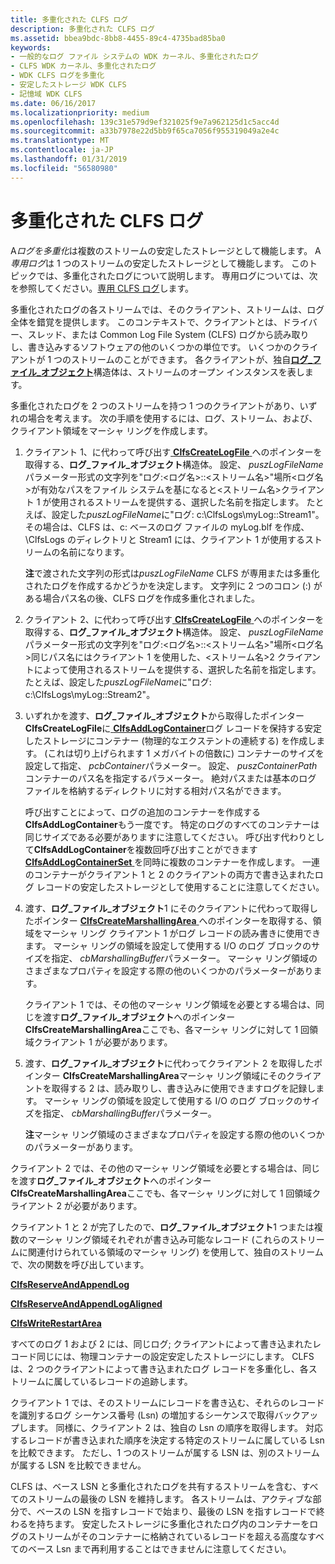 ```yaml
---
title: 多重化された CLFS ログ
description: 多重化された CLFS ログ
ms.assetid: bbea9bdc-8bb8-4455-89c4-4735bad85ba0
keywords:
- 一般的なログ ファイル システムの WDK カーネル、多重化されたログ
- CLFS WDK カーネル、多重化されたログ
- WDK CLFS ログを多重化
- 安定したストレージ WDK CLFS
- 記憶域 WDK CLFS
ms.date: 06/16/2017
ms.localizationpriority: medium
ms.openlocfilehash: 139c31e579d9ef321025f9e7a962125d1c5acc4d
ms.sourcegitcommit: a33b7978e22d5bb9f65ca7056f955319049a2e4c
ms.translationtype: MT
ms.contentlocale: ja-JP
ms.lasthandoff: 01/31/2019
ms.locfileid: "56580980"
---
```

# <a name="multiplexed-clfs-logs"></a>多重化された CLFS ログ





A*ログを多重化*は複数のストリームの安定したストレージとして機能します。 A*専用ログ*は 1 つのストリームの安定したストレージとして機能します。 このトピックでは、多重化されたログについて説明します。 専用ログについては、次を参照してください。[専用 CLFS ログ](dedicated-clfs-logs.md)します。

多重化されたログの各ストリームでは、そのクライアント、ストリームは、ログ全体を錯覚を提供します。 このコンテキストで、クライアントとは、ドライバー、スレッド、または Common Log File System (CLFS) ログから読み取りし、書き込みするソフトウェアの他のいくつかの単位です。 いくつかのクライアントが 1 つのストリームのことができます。 各クライアントが、独自[**ログ\_ファイル\_オブジェクト**](https://msdn.microsoft.com/library/windows/hardware/ff554316)構造体は、ストリームのオープン インスタンスを表します。

多重化されたログを 2 つのストリームを持つ 1 つのクライアントがあり、いずれの場合を考えます。 次の手順を使用するには、ログ、ストリーム、および、クライアント領域をマーシャ リングを作成します。

1.  クライアント 1、に代わって呼び出す[ **ClfsCreateLogFile** ](https://msdn.microsoft.com/library/windows/hardware/ff540792)へのポインターを取得する、**ログ\_ファイル\_オブジェクト**構造体。 設定、 *puszLogFileName*パラメーター形式の文字列を"ログ:&lt;ログ名&gt;::&lt;ストリーム名&gt;"場所&lt;ログ名&gt;が有効なパスをファイル システムを基になると&lt;ストリーム名&gt;クライアント 1 が使用されるストリームを提供する、選択した名前を指定します。 たとえば、設定した*puszLogFileName*に"ログ: c:\\ClfsLogs\\myLog::Stream1"。 その場合は、CLFS は、c: ベースのログ ファイルの myLog.blf を作成、\\ClfsLogs のディレクトリと Stream1 には、クライアント 1 が使用するストリームの名前になります。

    **注**で渡された文字列の形式は*puszLogFileName* CLFS が専用または多重化されたログを作成するかどうかを決定します。 文字列に 2 つのコロン (:) がある場合パス名の後、CLFS ログを作成多重化されました。



2.  クライアント 2、に代わって呼び出す[ **ClfsCreateLogFile** ](https://msdn.microsoft.com/library/windows/hardware/ff540792)へのポインターを取得する、**ログ\_ファイル\_オブジェクト**構造体。 設定、 *puszLogFileName*パラメーター形式の文字列を"ログ:&lt;ログ名&gt;::&lt;ストリーム名&gt;"場所&lt;ログ名&gt;同じパス名にはクライアント 1 を使用した、&lt;ストリーム名&gt;2 クライアントによって使用されるストリームを提供する、選択した名前を指定します。 たとえば、設定した*puszLogFileName*に"ログ: c:\\ClfsLogs\\myLog::Stream2"。

3.  いずれかを渡す、**ログ\_ファイル\_オブジェクト**から取得したポインター **ClfsCreateLogFile**に[ **ClfsAddLogContainer**](https://msdn.microsoft.com/library/windows/hardware/ff540768)ログ レコードを保持する安定したストレージにコンテナー (物理的なエクステントの連続する) を作成します。 (これは切り上げられます 1 メガバイトの倍数に) コンテナーのサイズを設定して指定、 *pcbContainer*パラメーター。 設定、 *puszContainerPath*コンテナーのパス名を指定するパラメーター。 絶対パスまたは基本のログ ファイルを格納するディレクトリに対する相対パス名ができます。

    呼び出すことによって、ログの追加のコンテナーを作成する**ClfsAddLogContainer**もう一度です。 特定のログのすべてのコンテナーは同じサイズである必要がありますに注意してください。 呼び出す代わりとして**ClfsAddLogContainer**を複数回呼び出すことができます[ **ClfsAddLogContainerSet** ](https://msdn.microsoft.com/library/windows/hardware/ff540770)を同時に複数のコンテナーを作成します。 一連のコンテナーがクライアント 1 と 2 のクライアントの両方で書き込まれたログ レコードの安定したストレージとして使用することに注意してください。

4.  渡す、**ログ\_ファイル\_オブジェクト**1 にそのクライアントに代わって取得したポインター [ **ClfsCreateMarshallingArea** ](https://msdn.microsoft.com/library/windows/hardware/ff541520)へのポインターを取得する、領域をマーシャ リング クライアント 1 がログ レコードの読み書きに使用できます。 マーシャ リングの領域を設定して使用する I/O のログ ブロックのサイズを指定、 *cbMarshallingBuffer*パラメーター。 マーシャ リング領域のさまざまなプロパティを設定する際の他のいくつかのパラメーターがあります。

    クライアント 1 では、その他のマーシャ リング領域を必要とする場合は、同じを渡す**ログ\_ファイル\_オブジェクト**へのポインター **ClfsCreateMarshallingArea**ここでも、各マーシャ リングに対して 1 回領域クライアント 1 が必要があります。

5.  渡す、**ログ\_ファイル\_オブジェクト**に代わってクライアント 2 を取得したポインター **ClfsCreateMarshallingArea**マーシャ リング領域にそのクライアントを取得する 2 は、読み取りし、書き込みに使用できますログを記録します。 マーシャ リングの領域を設定して使用する I/O のログ ブロックのサイズを指定、 *cbMarshallingBuffer*パラメーター。

    **注**マーシャ リング領域のさまざまなプロパティを設定する際の他のいくつかのパラメーターがあります。




クライアント 2 では、その他のマーシャ リング領域を必要とする場合は、同じを渡す**ログ\_ファイル\_オブジェクト**へのポインター **ClfsCreateMarshallingArea**ここでも、各マーシャ リングに対して 1 回領域クライアント 2 が必要があります。


クライアント 1 と 2 が完了したので、**ログ\_ファイル\_オブジェクト**1 つまたは複数のマーシャ リング領域それぞれが書き込み可能なレコード (これらのストリームに関連付けられている領域のマーシャ リング) を使用して、独自のストリームで、次の関数を呼び出しています。

[**ClfsReserveAndAppendLog**](https://msdn.microsoft.com/library/windows/hardware/ff541723)

[**ClfsReserveAndAppendLogAligned**](https://msdn.microsoft.com/library/windows/hardware/ff541726)

[**ClfsWriteRestartArea**](https://msdn.microsoft.com/library/windows/hardware/ff541770)

すべてのログ 1 および 2 には、同じログ; クライアントによって書き込まれたレコード同じには、物理コンテナーの設定安定したストレージにします。 CLFS は、2 つのクライアントによって書き込まれたログ レコードを多重化し、各ストリームに属しているレコードの追跡します。

クライアント 1 では、そのストリームにレコードを書き込む、それらのレコードを識別するログ シーケンス番号 (Lsn) の増加するシーケンスで取得バックアップします。 同様に、クライアント 2 は、独自の Lsn の順序を取得します。 対応するレコードが書き込まれた順序を決定する特定のストリームに属している Lsn を比較できます。 ただし、1 つのストリームが属する LSN は、別のストリームが属する LSN を比較できません。

CLFS は、ベース LSN と多重化されたログを共有するストリームを含む、すべてのストリームの最後の LSN を維持します。 各ストリームは、アクティブな部分で、ベースの LSN を指すレコードで始まり、最後の LSN を指すレコードで終わるを持ちます。 安定したストレージに多重化されたログ内のコンテナーをログのストリームがそのコンテナーに格納されているレコードを超える高度なすべてのベース Lsn まで再利用することはできませんに注意してください。








